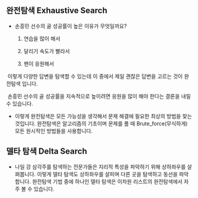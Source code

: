 ## 완전탐색 Exhaustive Search

* 손흥민 선수의 골 성공률이 높은 이유가 무엇일까요? 

  1. 연습을 많이 해서 

  2. 달리기 속도가 빨라서 
  3. 팬이 응원해서 

​		이렇게 다양한 답변을 탐색할 수 있는데 이 중에서 제일 괜찮은 답변을 고르는 것이 완전탐색 입니다. 

​		손흥민 선수의 골 성공률을 지속적으로 높이려면 응원을 많이 해야 한다는 결론을 내릴 수 있습니다.

*  이렇게 완전탐색은 모든 가능성을 생각해서 문제 해결에 필요한 최상의 방법을 찾는 것입니다. 완전탐색은 알고리즘의 기초이며 문제를 풀 때 Brute_force(무식하게) 모든 원시적인 방법들을 사용합니다.





## 델타 탐색 Delta Search

* 나일 강 삼각주를 탐색하는 전문가들은 지리적 특성을 파악하기 위해 상하좌우를 살펴봅니다. 이렇게 델타 탐색도 상하좌우를 살피며 다른 곳을 탐색하고 동선을 파악합니다. 완전탐색 기법 중에 하나인 델타 탐색은 이차원 리스트의 완전탐색에서 자주 볼 수 있습니다.

 

